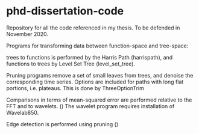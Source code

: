 # phd-dissertation-code
Repository for all the code referenced in my thesis. To be defended in November 2020.

Programs for transforming data between function-space and tree-space: 

trees to functions is performed by the Harris Path (harrispath), and functions to trees by Level Set Tree (level_set_tree).

Pruning programs remove a set of small leaves from trees, and denoise the corresponding time series. Options are included for paths with long flat portions, i.e. plateaus.
This is done by ThreeOptionTrim

Comparisons in terms of mean-squared error are performed relative to the FFT and to wavelets. ()
The wavelet program requires installation of Wavelab850.

Edge detection is performed using pruning ()
